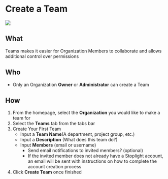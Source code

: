 # Create a Team 

![](../../assets/gifs/team-create.gif)

## What 

Teams makes it easier for Organization Members to collaborate and allows additional control over permissions 

## Who
* Only an Organization **Owner** or **Administrator** can create a Team

## How
1. From the homepage, select the **Organization** you would like to make a team for 
2. Select the **Teams** tab from the tabs bar 
3. Create Your First Team 
    * Input a **Team Name**(A department, project group, etc.)  
    * Input a **Description** (What does this team do?) 
    * Input **Members** (email or username)
        * Send email notifications to invited members? (optional) 
        * If the invited member does not already have a Stoplight account, an email will be sent with instructions on how to complete the account creation process 
4. Click **Create Team** once finished 

